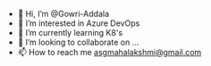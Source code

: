 - 👋 Hi, I’m @Gowri-Addala
- 👀 I’m interested in Azure DevOps
- 🌱 I’m currently learning K8's
- 💞️ I’m looking to collaborate on ...
- 📫 How to reach me asgmahalakshmi@gmail.com

<!---
Gowri-Addala/Gowri-Addala is a ✨ special ✨ repository because its `README.md` (this file) appears on your GitHub profile.
You can click the Preview link to take a look at your changes.
--->
